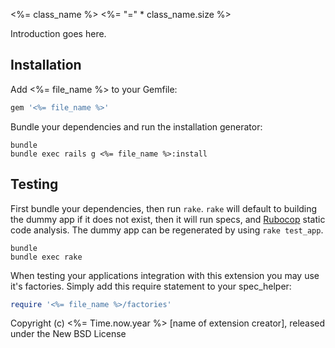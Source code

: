 <%= class_name %>
<%= "=" * class_name.size %>

Introduction goes here.

Installation
------------

Add <%= file_name %> to your Gemfile:

```ruby
gem '<%= file_name %>'
```

Bundle your dependencies and run the installation generator:

```shell
bundle
bundle exec rails g <%= file_name %>:install
```

Testing
-------

First bundle your dependencies, then run `rake`. `rake` will default to building the dummy app if it does not exist, then it will run specs, and [Rubocop](https://github.com/bbatsov/rubocop) static code analysis. The dummy app can be regenerated by using `rake test_app`.

```shell
bundle
bundle exec rake
```

When testing your applications integration with this extension you may use it's factories.
Simply add this require statement to your spec_helper:

```ruby
require '<%= file_name %>/factories'
```

Copyright (c) <%= Time.now.year %> [name of extension creator], released under the New BSD License
